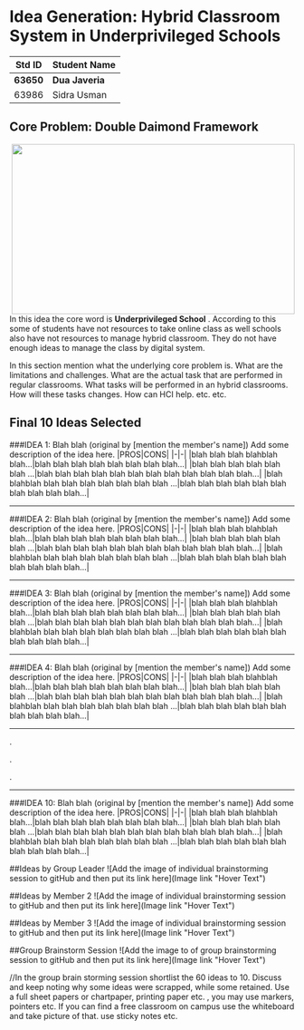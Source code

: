 

# Idea Generation: Hybrid Classroom System in Underprivileged Schools

|Std ID|Student Name|
|:-----:|---------------------|
|**63650**|**Dua Javeria**|
|63986|Sidra Usman|


## Core Problem: Double Daimond Framework
<img align="right" width="500" height="300" src="https://user-images.githubusercontent.com/61619271/146389887-f0a011af-0960-4efa-90af-1f6228a52384.png">

In this idea the core word is **Underprivileged School** . According to this some of students have not resources to take online class as well schools also have not resources to manage hybrid classroom. They do not have enough ideas to manage the class by digital system.

In this section mention what the underlying core problem is. What are the limitations and challenges. What are the actual task that are performed in regular classrooms. What tasks will be performed in an hybrid classrooms. How will these tasks changes. How can HCI help. etc. etc.

## Final 10 Ideas Selected

###IDEA 1: Blah blah (original by [mention the member's name])
Add some description of the idea here. 
|PROS|CONS|
|-|-|
|blah blah blah blahblah blah...|blah blah blah blah blah blah blah blah...|
|blah blah blah blah blah blah ...|blah blah blah blah blah blah blah blah blah blah blah blah...|
|blah blahblah blah blah blah blah blah blah blah ...|blah blah blah blah blah blah blah blah blah blah...|

---
###IDEA 2: Blah blah (original by [mention the member's name])
Add some description of the idea here. 
|PROS|CONS|
|-|-|
|blah blah blah blahblah blah...|blah blah blah blah blah blah blah blah...|
|blah blah blah blah blah blah ...|blah blah blah blah blah blah blah blah blah blah blah blah...|
|blah blahblah blah blah blah blah blah blah blah ...|blah blah blah blah blah blah blah blah blah blah...|

---
###IDEA 3: Blah blah (original by [mention the member's name])
Add some description of the idea here. 
|PROS|CONS|
|-|-|
|blah blah blah blahblah blah...|blah blah blah blah blah blah blah blah...|
|blah blah blah blah blah blah ...|blah blah blah blah blah blah blah blah blah blah blah blah...|
|blah blahblah blah blah blah blah blah blah blah ...|blah blah blah blah blah blah blah blah blah blah...|

---
###IDEA 4: Blah blah (original by [mention the member's name])
Add some description of the idea here. 
|PROS|CONS|
|-|-|
|blah blah blah blahblah blah...|blah blah blah blah blah blah blah blah...|
|blah blah blah blah blah blah ...|blah blah blah blah blah blah blah blah blah blah blah blah...|
|blah blahblah blah blah blah blah blah blah blah ...|blah blah blah blah blah blah blah blah blah blah...|

---
.

.

.


---
###IDEA 10: Blah blah (original by [mention the member's name])
Add some description of the idea here. 
|PROS|CONS|
|-|-|
|blah blah blah blahblah blah...|blah blah blah blah blah blah blah blah...|
|blah blah blah blah blah blah ...|blah blah blah blah blah blah blah blah blah blah blah blah...|
|blah blahblah blah blah blah blah blah blah blah ...|blah blah blah blah blah blah blah blah blah blah...|


##Ideas by Group Leader
![Add the image of individual brainstorming session to gitHub and then put its link here](Image link "Hover Text")

##Ideas by Member 2
![Add the image of individual brainstorming session to gitHub and then put its link here](Image link "Hover Text")

##Ideas by Member 3
![Add the image of individual brainstorming session to gitHub and then put its link here](Image link "Hover Text")

##Group Brainstorm Session 
![Add the image to of group brainstorming session to gitHub and then put its link here](Image link "Hover Text")

//In the group brain storming session shortlist the 60 ideas to 10. Discuss and keep noting why some ideas were scrapped, while some retained. Use a full sheet papers or chartpaper, printing paper etc. , you may use markers, pointers etc. If you can find a free classroom on campus use the whiteboard and take picture of that. use sticky notes etc.    
